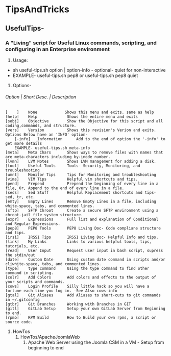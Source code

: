 # TipsAndTricks

## UsefulTips-

### A "Living" script for Useful Linux commands, scripting, and configuring in an Enterprise environment

1. Usage:
-    sh useful-tips.sh option | option-info - optional- quiet for non-interactive
-    EXAMPLE- useful-tips.sh pep8 or  useful-tips.sh pep8 quiet
1. Options-
######    Option	|     Short Desc.	 |     Description
    [    ]    None	          Shows this menu and exits. same as help
    [help]	  Help             Shows the entire menu and exits
    [sobj]	  Objective        Show the Objective for this script and all coding,commands, and structure.
    [vers]	  Version          Shows this revision's Verion and exits.
    Options Below have an 'INFO' option-
        [-info]	  Information      Add to the end of option the '-info' to get more details
        EXAMPLE- useful-tips.sh meta-info
    [meta]	  Meta Chars       Shows ways to remove files with names that are meta-characters including by-inode number.
    [lvmn]	  LVM Notes        Shows LVM management for adding a disk.
    [tool]	  Useful Tools     Tools- Security, Monitoring, and troubleshooting
    [umnt]	  Monitor Tips     Tips for Monitoring and troubleshooting
    [vims]	  VIM Tips         Helpful vim shortcuts and tips.
    [pend]	  Prepend          Prepend the beginning of every line in a file, Or, Append to the end of every line in a file.
    [seds]	  Sed Stuff        Helpful Replacement shortcuts and tips- sed, tr, etc.
    [emty]    Empty Lines      Remove Empty Lines in a file, including white-space, tabs, and commented lines.
    [sftp]	  SFTP Chroot      Create a secure SFTP environment using a chroot-jail file system structure.
    [expr]	  Expressions      Full list and explanation of Conditional and Regular Expressions.
    [pep8]	  PEP8 Tools       PEP8 Living Doc- Code compliane structure and tips.
    [irsi]	  IRSSI Tips       IRSSI Living Doc- Helpful Info and tips.
    [link]    My Links         Links to various helpful tools, tips, tutorials, etc.
    [read]    User Input       Request user input in bash script, supress the stdin/out
    [date]    Custom Date      Using custom date command in scripts and/or cliwhite-space, tabs, and commented lines.
    [type]    type command     Using the type command to find other command in scripting.
    [colr]    Add Colors       Add colors and effects to the output of your scripts and commands.
    [cows]    Login Profile    Silly little hack so you will have a fortune each time you log in. -See Also cows-info
    [gtal]    Git Aliases      Add Aliases to short-cuts to git commands in ~/.gitconfig
    [gtbr]	  Git Branches     Working with Branches in GIT
    [gitl]	  GitLab Setup     Setup your own GitLab Server from Beginning to end.
    [rpmb]    RPM Build        How to Build your own rpms, a script or source code.

1. HowTos
    1. HowTos/ApacheJoomlaWeb
        1. Apache Web Server using the Joomla CSM in a VM - Setup from beginning to end

